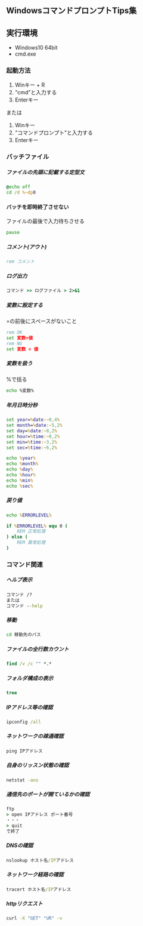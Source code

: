 ## WindowsコマンドプロンプトTips集

## 実行環境

+ Windows10 64bit
+ cmd.exe

### 起動方法
1. Winキー + R
1. "cmd"と入力する
1. Enterキー 

または

1. Winキー
1. "コマンドプロンプト"と入力する
1. Enterキー

### バッチファイル
##### ファイルの先頭に記載する定型文
```bat
@echo off
cd /d %~dp0
```
#### バッチを即時終了させない
ファイルの最後で入力待ちさせる
```bat
pause
```
##### コメント(アウト)
```bat
rem コメント
```
##### ログ出力
```bat
コマンド >> ログファイル > 2>&1
```
##### 変数に設定する
=の前後にスペースがないこと
```bat
rem OK
set 変数=値
rem NG
set 変数 = 値
```
##### 変数を扱う
%で括る
```bat
echo %変数%
```
##### 年月日時分秒
```bat
set year=%date:~0,4%
set month=%date:~5,2%
set day=%date:~8,2%
set hour=%time:~0,2%
set min=%time:~3,2%
set sec=%time:~6,2%

echo %year%
echo %month%
echo %day%
echo %hour%
echo %min%
echo %sec%
```
##### 戻り値
```bat
echo %ERRORLEVEL%

if %ERRORLEVEL% equ 0 (
    REM 正常処理
) else (
    REM 異常処理
)
```

### コマンド関連
##### ヘルプ表示
```bat
コマンド /?
または
コマンド --help
```
##### 移動
```bat
cd 移動先のパス
```
##### ファイルの全行数カウント
```bat
find /v /c "" *.*
```
##### フォルダ構成の表示
```bat
tree
```
##### IPアドレス等の確認
```bat
ipconfig /all
```
##### ネットワークの疎通確認
```bat
ping IPアドレス
```
##### 自身のリッスン状態の確認
```bat
netstat -ano
```
##### 通信先のポートが開ているかの確認
```bat
ftp
> open IPアドレス ポート番号
・・・
> quit
で終了
```
##### DNSの確認
```bat
nslookup ホスト名/IPアドレス
```
##### ネットワーク経路の確認
```bat
tracert ホスト名/IPアドレス
```
##### httpリクエスト
```bat
curl -X "GET" "UR" -v
```
